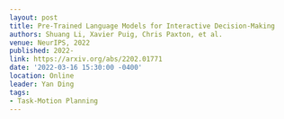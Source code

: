 ```yaml
---
layout: post
title: Pre-Trained Language Models for Interactive Decision-Making
authors: Shuang Li, Xavier Puig, Chris Paxton, et al.
venue: NeurIPS, 2022
published: 2022-
link: https://arxiv.org/abs/2202.01771
date: '2022-03-16 15:30:00 -0400'
location: Online
leader: Yan Ding
tags:
- Task-Motion Planning
---
```

